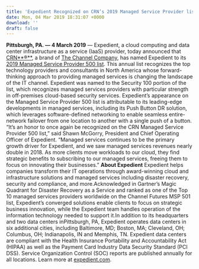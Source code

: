 ```yaml
---
title: 'Expedient Recognized on CRN’s 2019 Managed Service Provider list'
date: Mon, 04 Mar 2019 18:31:07 +0000
download: ''
draft: false
---
```


**Pittsburgh, PA. — 4 March 2019** — Expedient, a cloud computing and data center infrastructure as a service (IaaS) provider, today announced that [CRN**®**](http://www.crn.com), a brand of [The Channel Company](http://www.thechannelco.com/), has named Expedient to its [2019 Managed Service Provider 500 list](https://www.crn.com/news/managed-services/the-2019-managed-service-provider-500-complete-listing?itc=refresh#security). This annual list recognizes the top technology providers and consultants in North America whose forward-thinking approach to providing managed services is changing the landscape of the IT channel. Expedient was named to the Security 100 portion of the list, which recognizes managed services providers with particular strength in off-premises cloud-based security services. Expedient’s appearance on the Managed Service Provider 500 list is attributable to its leading-edge developments in managed services, including its Push Button DR solution, which leverages software-defined networking to enable seamless entire-network failover from one location to another with a single push of a button. “It’s an honor to once again be recognized on the CRN Managed Service Provider 500 list,” said Shawn McGorry, President and Chief Operating Officer of Expedient. “Managed services continues to be the primary growth driver for Expedient, and we saw managed services revenues nearly double in 2018. As more clients move workloads to our cloud, they find strategic benefits to subscribing to our managed services, freeing them to focus on innovating their businesses.”  **About Expedient** Expedient helps companies transform their IT operations through award-winning cloud and infrastructure solutions and managed services including disaster recovery, security and compliance, and more.Acknowledged in Gartner’s Magic Quadrant for Disaster Recovery as a Service and ranked as one of the Top 10 managed services providers worldwide on the Channel Futures MSP 501 list, Expedient’s converged solutions enable clients to focus on strategic business innovation, while the Expedient team handles operation of the information technology needed to support it.In addition to its headquarters and two data centers inPittsburgh, PA, Expedient operates data centers in six additional cities, including Baltimore, MD; Boston, MA; Cleveland, OH; Columbus, OH; Indianapolis, IN and Memphis, TN. Expedient data centers are compliant with the Health Insurance Portability and Accountability Act (HIPAA) as well as the Payment Card Industry Data Security Standard (PCI DSS). Service Organization Control (SOC) reports are published annually for all locations. Learn more at [expedient.com](http://www.expedient.com/).